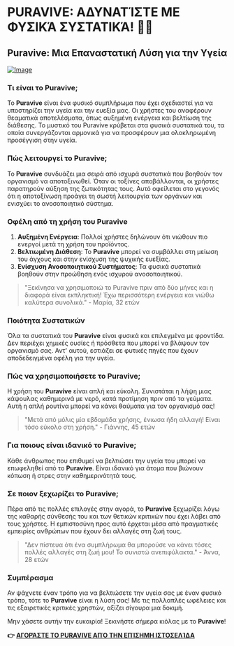# PURAVIVE: ΑΔΥΝΑΤΊΣΤΕ ΜΕ ΦΥΣΙΚΆ ΣΥΣΤΑΤΙΚΆ! 🌱✨

## Puravive: Μια Επαναστατική Λύση για την Υγεία

[![Image](https://puravive.com/assets/images/6-desktop-best.png)](https://gchaffi.com/OuaWU5qX)

### Τι είναι το Puravive;

Το **Puravive** είναι ένα φυσικό συμπλήρωμα που έχει σχεδιαστεί για να υποστηρίζει την υγεία και την ευεξία μας. Οι χρήστες του αναφέρουν θεαματικά αποτελέσματα, όπως αυξημένη ενέργεια και βελτίωση της διάθεσης. Το μυστικό του Puravive κρύβεται στα φυσικά συστατικά του, τα οποία συνεργάζονται αρμονικά για να προσφέρουν μια ολοκληρωμένη προσέγγιση στην υγεία.

### Πώς λειτουργεί το Puravive;

Το **Puravive** συνδυάζει μια σειρά από ισχυρά συστατικά που βοηθούν τον οργανισμό να αποτοξινωθεί. Όταν οι τοξίνες αποβάλλονται, οι χρήστες παρατηρούν αύξηση της ζωτικότητας τους. Αυτό οφείλεται στο γεγονός ότι η αποτοξίνωση προάγει τη σωστή λειτουργία των οργάνων και ενισχύει το ανοσοποιητικό σύστημα.

### Οφέλη από τη χρήση του Puravive

1. **Αυξημένη Ενέργεια**: Πολλοί χρήστες δηλώνουν ότι νιώθουν πιο ενεργοί μετά τη χρήση του προϊόντος.
2. **Βελτιωμένη Διάθεση**: Το **Puravive** μπορεί να συμβάλλει στη μείωση του άγχους και στην ενίσχυση της ψυχικής ευεξίας.
3. **Ενίσχυση Ανοσοποιητικού Συστήματος**: Τα φυσικά συστατικά βοηθούν στην προώθηση ενός ισχυρού ανοσοποιητικού.

> "Ξεκίνησα να χρησιμοποιώ το Puravive πριν από δύο μήνες και η διαφορά είναι εκπληκτική! Έχω περισσότερη ενέργεια και νιώθω καλύτερα συνολικά." - Μαρία, 32 ετών

### Ποιότητα Συστατικών

Όλα τα συστατικά του **Puravive** είναι φυσικά και επιλεγμένα με φροντίδα. Δεν περιέχει χημικές ουσίες ή πρόσθετα που μπορεί να βλάψουν τον οργανισμό σας. Αντ' αυτού, εστιάζει σε φυτικές πηγές που έχουν αποδεδειγμένα οφέλη για την υγεία.

### Πώς να χρησιμοποιήσετε το Puravive;

Η χρήση του **Puravive** είναι απλή και εύκολη. Συνιστάται η λήψη μιας κάψουλας καθημερινά με νερό, κατά προτίμηση πριν από τα γεύματα. Αυτή η απλή ρουτίνα μπορεί να κάνει θαύματα για τον οργανισμό σας!

> "Μετά από μόλις μία εβδομάδα χρήσης, ένιωσα ήδη αλλαγή! Είναι τόσο εύκολο στη χρήση." - Γιάννης, 45 ετών

### Για ποιους είναι ιδανικό το Puravive;

Κάθε άνθρωπος που επιθυμεί να βελτιώσει την υγεία του μπορεί να επωφεληθεί από το **Puravive**. Είναι ιδανικό για άτομα που βιώνουν κόπωση ή στρες στην καθημερινότητά τους.

### Σε ποιον ξεχωρίζει το Puravive;

Πέρα από τις πολλές επιλογές στην αγορά, το **Puravive** ξεχωρίζει λόγω της καθαρής σύνθεσής του και των θετικών κριτικών που έχει λάβει από τους χρήστες. Η εμπιστοσύνη προς αυτό έρχεται μέσα από πραγματικές εμπειρίες ανθρώπων που έχουν δει αλλαγές στη ζωή τους.

> "Δεν πίστευα ότι ένα συμπλήρωμα θα μπορούσε να κάνει τόσες πολλές αλλαγές στη ζωή μου! Το συνιστώ ανεπιφύλακτα." - Άννα, 28 ετών 

### Συμπέρασμα

Αν ψάχνετε έναν τρόπο για να βελτιώσετε την υγεία σας με έναν φυσικό τρόπο, τότε το **Puravive** είναι η λύση σας! Με τις πολλαπλές ωφέλειες και τις εξαιρετικές κριτικές χρηστών, αξίζει σίγουρα μια δοκιμή.

Μην χάσετε αυτήν την ευκαιρία! Ξεκινήστε σήμερα κιόλας με το **Puravive**!



**👉 [ΑΓΟΡΆΣΤΕ ΤΟ PURAVIVE ΑΠΌ ΤΗΝ ΕΠΊΣΗΜΗ ΙΣΤΟΣΕΛΊΔΑ](https://gchaffi.com/OuaWU5qX)**